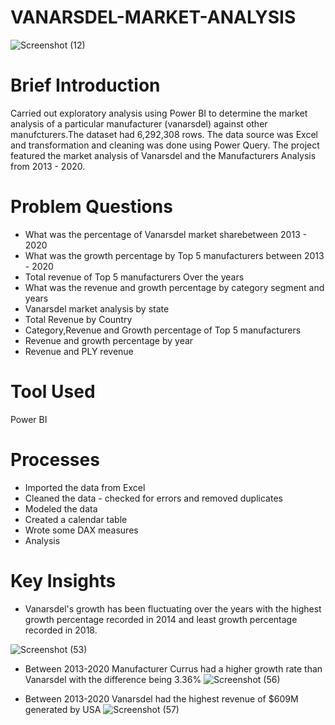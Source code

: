 # VANARSDEL-MARKET-ANALYSIS
![Screenshot (12)](https://github.com/EstherNdu/VANARSDEL-MARKET-REPORT/assets/128849587/41813677-5781-4102-973a-bf852d93076d)


# Brief Introduction
Carried out exploratory analysis using Power BI to determine the market analysis of a particular 
manufacturer (vanarsdel) against other manufcturers.The dataset had 6,292,308 rows. The data source
was Excel and transformation and cleaning was done using Power Query. The project featured the market
analysis of Vanarsdel and the Manufacturers Analysis from 2013 - 2020.

# Problem Questions
* What was the percentage of Vanarsdel market sharebetween 2013 - 2020
* What was the growth percentage by Top 5 manufacturers between 2013 - 2020
* Total revenue of Top 5 manufacturers Over the years
* What was the revenue and growth percentage by category segment and years
* Vanarsdel market analysis by state
* Total Revenue by Country
* Category,Revenue and Growth percentage of Top 5 manufacturers
* Revenue and growth percentage by year
* Revenue and PLY revenue

# Tool Used
Power BI

# Processes
* Imported the data from Excel
* Cleaned the data - checked for errors and removed duplicates
* Modeled the data
* Created a calendar table
* Wrote some DAX measures
* Analysis


# Key Insights
* Vanarsdel's growth has been fluctuating over the years with the highest growth percentage recorded in 2014
 and least growth percentage recorded in 2018. 

![Screenshot (53)](https://github.com/EstherNdu/VANARSDEL-MARKET-REPORT/assets/128849587/f95435e9-f514-4972-bb2b-10438a7c7932) 

* Between 2013-2020 Manufacturer Currus had a higher growth rate than Vanarsdel with the difference being 3.36%
![Screenshot (56)](https://github.com/EstherNdu/VANARSDEL-MARKET-REPORT/assets/128849587/01f61915-3040-47ba-9ca0-9b2e264a8798)

* Between 2013-2020 Vanarsdel had the highest revenue of $609M generated by USA
![Screenshot (57)](https://github.com/EstherNdu/VANARSDEL-MARKET-REPORT/assets/128849587/d593e241-15ba-4ada-a37a-313a87047ec0)


